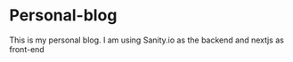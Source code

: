 # Personal-blog

This is my personal blog. I am using Sanity.io as the backend  and nextjs as front-end 
